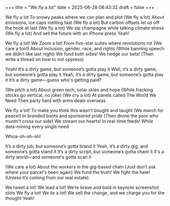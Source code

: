 +++
title = "We fly a lot"
date = 2025-06-28 08:43:32
draft = false
+++

We fly a lot
To snowy peaks where we can plan and plot
(We fly a lot)
About emissions, ice caps melting fast
(We fly a lot)
But carbon offsets let us off the hook at last
(We fly a lot)
We sip champagne while talking climate stress
(We fly a lot)
And sell the future with an iPhone press
Yeah!

We fly a lot!
We Zoom a lot!
From five-star suites where revolutions rot
(We care a ton!)
About inclusion, gender, race, and rights
(While banning speech we didn't like last night)
We fund both sides!
We hedge our bets!
(Then write a thread on how to not oppress)

Yeah!
It’s a dirty game, but someone’s gotta play it
Well, it’s a dirty game, but someone’s gotta play it
Yeah, it’s a dirty game, but someone’s gotta play it
It’s a dirty game—guess who's getting paid?

(We pitch a lot)
About green tech, solar skies and hope
(While fracking stocks go vertical, no joke)
(We cry a lot)
At panels called The World We Need
Then party hard with arms deals overseas

We fly a lot!
To make you think this wasn’t bought and taught
(We march for peace!)
In branded boots and sponsored pride
(Then drone the poor who mustn't cross our side)
We stream our hearts!
In real-time feeds!
While data-mining every single need

Whoa-oh-oh-oh!

It’s a dirty job, but someone’s gotta brand it
Yeah, it’s a dirty gig, and someone’s gotta stand it
It’s a dirty script, but someone’s gotta chant it
It's a dirty world—and someone's gotta scan it

(We care a lot)
About the workers in the gig-based chain
(Just don’t ask where your parcel's been again)
We fund the truth!
We fight the hate!
(Unless it’s coming from our real estate)

We tweet a lot!
We lead a lot!
We’re brave and bold in keynote screenshot slots
We fly a lot!
We lie a lot!
We sell the change, and we charge you for the thought
Yeah!
